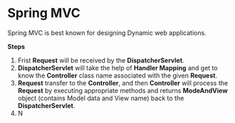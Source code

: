 # Spring MVC

Spring MVC  is best known for designing Dynamic web applications.  

**Steps**  
1. Frist **Request** will be received by the **DispatcherServlet**.
2. **DispatcherServlet** will take the help  of **Handler Mapping** and get to know the **Controller** class name associated with the given **Request**.
3. **Request** transfer to the **Controller**, and then **Controller** will process the **Request** by executing appropriate methods and returns **ModeAndView** object (contains Model data and View name) back to the **DispatcherServlet**.
4. N

